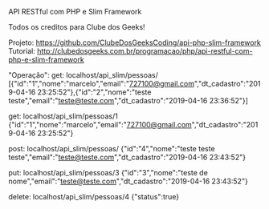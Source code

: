 API RESTful com PHP e Slim Framework

Todos os creditos para Clube dos Geeks!

Projeto: https://github.com/ClubeDosGeeksCoding/api-php-slim-framework
Tutorial: http://clubedosgeeks.com.br/programacao/php/api-restful-com-php-e-slim-framework

"Operação":
get: localhost/api_slim/pessoas/
[{"id":"1","nome":"marcelo","email":"727100@gmail.com","dt_cadastro":"2019-04-16 23:25:52"},{"id":"2","nome":"teste teste","email":"teste@teste.com","dt_cadastro":"2019-04-16 23:36:52"}]

get: localhost/api_slim/pessoas/1
{"id":"1","nome":"marcelo","email":"727100@gmail.com","dt_cadastro":"2019-04-16 23:25:52"}

post: localhost/api_slim/pessoas/
{"id":"4","nome":"teste teste teste","email":"teste@teste.com","dt_cadastro":"2019-04-16 23:43:52"}

put: localhost/api_slim/pessoas/3
{"id":"3","nome":"teste de nome","email":"teste@teste.com","dt_cadastro":"2019-04-16 23:43:52"}

delete: localhost/api_slim/pessoas/4
{"status":true}